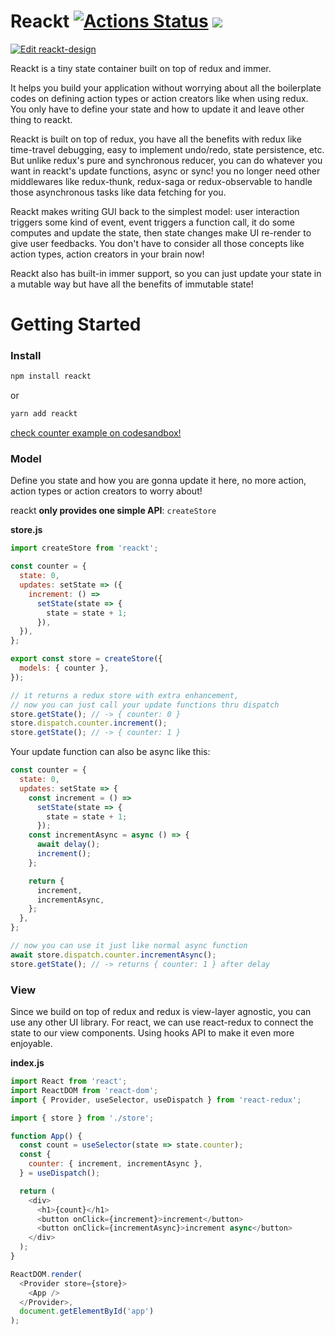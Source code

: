# Reackt [![Actions Status](https://github.com/shadeofgod/reackt/workflows/test/badge.svg)](https://github.com/shadeofgod/reackt/actions) ![](https://img.shields.io/npm/l/reakt)

[![Edit reackt-design](https://codesandbox.io/static/img/play-codesandbox.svg)](https://codesandbox.io/s/reackt-design-wb7wz?expanddevtools=1&fontsize=14&hidenavigation=1&theme=dark)

Reackt is a tiny state container built on top of redux and immer.

It helps you build your application without worrying about all the boilerplate codes on defining action types or action creators like when using redux. You only have to define your state and how to update it and leave other thing to reackt.

Reackt is built on top of redux, you have all the benefits with redux like time-travel debugging, easy to implement undo/redo, state persistence, etc. But unlike redux's pure and synchronous reducer, you can do whatever you want in reackt's update functions, async or sync! you no longer need other middlewares like redux-thunk, redux-saga or redux-observable to handle those asynchronous tasks like data fetching for you.

Reackt makes writing GUI back to the simplest model: user interaction triggers some kind of event, event triggers a function call, it do some computes and update the state, then state changes make UI re-render to give user feedbacks. You don't have to consider all those concepts like action types, action creators in your brain now!

Reackt also has built-in immer support, so you can just update your state in a mutable way but have all the benefits of immutable state!

# Getting Started

### Install

```sh
npm install reackt
```

or

```sh
yarn add reackt
```

[check counter example on codesandbox!](https://codesandbox.io/s/reackt-design-wb7wz?expanddevtools=1&fontsize=14&hidenavigation=1&theme=dark)

### Model

Define you state and how you are gonna update it here, no more action, action types or action creators to worry about!

reackt **only provides one simple API**: `createStore`

**store.js**

```js
import createStore from 'reackt';

const counter = {
  state: 0,
  updates: setState => ({
    increment: () =>
      setState(state => {
        state = state + 1;
      }),
  }),
};

export const store = createStore({
  models: { counter },
});

// it returns a redux store with extra enhancement,
// now you can just call your update functions thru dispatch
store.getState(); // -> { counter: 0 }
store.dispatch.counter.increment();
store.getState(); // -> { counter: 1 }
```

Your update function can also be async like this:

```js
const counter = {
  state: 0,
  updates: setState => {
    const increment = () =>
      setState(state => {
        state = state + 1;
      });
    const incrementAsync = async () => {
      await delay();
      increment();
    };

    return {
      increment,
      incrementAsync,
    };
  },
};

// now you can use it just like normal async function
await store.dispatch.counter.incrementAsync();
store.getState(); // -> returns { counter: 1 } after delay
```

### View

Since we build on top of redux and redux is view-layer agnostic, you can use any other UI library. For react, we can use react-redux to connect the state to our view components. Using hooks API to make it even more enjoyable.

**index.js**

```js
import React from 'react';
import ReactDOM from 'react-dom';
import { Provider, useSelector, useDispatch } from 'react-redux';

import { store } from './store';

function App() {
  const count = useSelector(state => state.counter);
  const {
    counter: { increment, incrementAsync },
  } = useDispatch();

  return (
    <div>
      <h1>{count}</h1>
      <button onClick={increment}>increment</button>
      <button onClick={incrementAsync}>increment async</button>
    </div>
  );
}

ReactDOM.render(
  <Provider store={store}>
    <App />
  </Provider>,
  document.getElementById('app')
);
```
